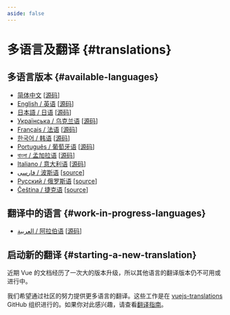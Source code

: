 ```yaml
---
aside: false
---
```


# 多语言及翻译 {#translations}

## 多语言版本 {#available-languages}

- [简体中文](https://cn.vuejs.org/) [[源码](https://github.com/vuejs-translations/docs-zh-cn)]
- [English / 英语](https://vuejs.org/) [[源码](https://github.com/vuejs/docs)]
- [日本語 / 日语](https://ja.vuejs.org/) [[源码](https://github.com/vuejs-translations/docs-ja)]
- [Українська / 乌克兰语](https://ua.vuejs.org/) [[源码](https://github.com/vuejs-translations/docs-uk)]
- [Français / 法语](https://fr.vuejs.org) [[源码](https://github.com/vuejs-translations/docs-fr)]
- [한국어 / 韩语](https://ko.vuejs.org) [[源码](https://github.com/vuejs-translations/docs-ko)]
- [Português / 葡萄牙语](https://pt.vuejs.org) [[源码](https://github.com/vuejs-translations/docs-pt)]
- [বাংলা / 孟加拉语](https://bn.vuejs.org) [[源码](https://github.com/vuejs-translations/docs-bn)]
- [Italiano / 意大利语](https://it.vuejs.org) [[源码](https://github.com/vuejs-translations/docs-it)]
- [فارسی / 波斯语](https://fa.vuejs.org) [[source](https://github.com/vuejs-translations/docs-fa)]
- [Русский / 俄罗斯语](https://ru.vuejs.org/) [[source](https://github.com/vuejs-translations/docs-ru)]
- [Čeština / 捷克语](https://cs.vuejs.org/) [[source](https://github.com/vuejs-translations/docs-cs)]

## 翻译中的语言 {#work-in-progress-languages}

- [العربية / 阿拉伯语](https://ar.vuejs.org/) [[源码](https://github.com/vuejs-translations/docs-ar)]

## 启动新的翻译 {#starting-a-new-translation}

近期 Vue 的文档经历了一次大的版本升级，所以其他语言的翻译版本仍不可用或进行中。

我们希望通过社区的努力提供更多语言的翻译。这些工作是在 [vuejs-translations](https://github.com/vuejs-translations/) GitHub 组织进行的。如果你对此感兴趣，请查看[翻译指南](https://github.com/vuejs-translations/guidelines/blob/main/README.md)。
